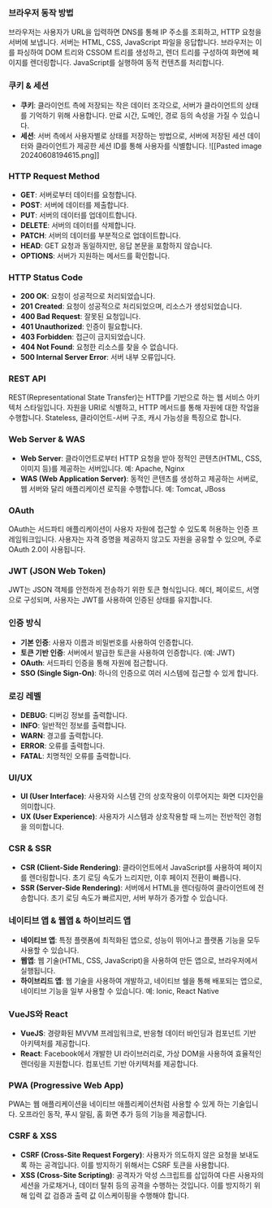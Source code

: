 ### 브라우저 동작 방법

브라우저는 사용자가 URL을 입력하면 DNS를 통해 IP 주소를 조회하고, HTTP 요청을 서버에 보냅니다. 서버는 HTML, CSS, JavaScript 파일을 응답합니다. 브라우저는 이를 파싱하여 DOM 트리와 CSSOM 트리를 생성하고, 렌더 트리를 구성하여 화면에 페이지를 렌더링합니다. JavaScript를 실행하여 동적 컨텐츠를 처리합니다.

### 쿠키 & 세션

- **쿠키**: 클라이언트 측에 저장되는 작은 데이터 조각으로, 서버가 클라이언트의 상태를 기억하기 위해 사용합니다. 만료 시간, 도메인, 경로 등의 속성을 가질 수 있습니다.
- **세션**: 서버 측에서 사용자별로 상태를 저장하는 방법으로, 서버에 저장된 세션 데이터와 클라이언트가 제공한 세션 ID를 통해 사용자를 식별합니다.
![[Pasted image 20240608194615.png]]
### HTTP Request Method

- **GET**: 서버로부터 데이터를 요청합니다.
- **POST**: 서버에 데이터를 제출합니다.
- **PUT**: 서버의 데이터를 업데이트합니다.
- **DELETE**: 서버의 데이터를 삭제합니다.
- **PATCH**: 서버의 데이터를 부분적으로 업데이트합니다.
- **HEAD**: GET 요청과 동일하지만, 응답 본문을 포함하지 않습니다.
- **OPTIONS**: 서버가 지원하는 메서드를 확인합니다.

### HTTP Status Code

- **200 OK**: 요청이 성공적으로 처리되었습니다.
- **201 Created**: 요청이 성공적으로 처리되었으며, 리소스가 생성되었습니다.
- **400 Bad Request**: 잘못된 요청입니다.
- **401 Unauthorized**: 인증이 필요합니다.
- **403 Forbidden**: 접근이 금지되었습니다.
- **404 Not Found**: 요청한 리소스를 찾을 수 없습니다.
- **500 Internal Server Error**: 서버 내부 오류입니다.

### REST API

REST(Representational State Transfer)는 HTTP를 기반으로 하는 웹 서비스 아키텍처 스타일입니다. 자원을 URI로 식별하고, HTTP 메서드를 통해 자원에 대한 작업을 수행합니다. Stateless, 클라이언트-서버 구조, 캐시 가능성을 특징으로 합니다.

### Web Server & WAS

- **Web Server**: 클라이언트로부터 HTTP 요청을 받아 정적인 콘텐츠(HTML, CSS, 이미지 등)를 제공하는 서버입니다. 예: Apache, Nginx
- **WAS (Web Application Server)**: 동적인 콘텐츠를 생성하고 제공하는 서버로, 웹 서버와 달리 애플리케이션 로직을 수행합니다. 예: Tomcat, JBoss

### OAuth

OAuth는 서드파티 애플리케이션이 사용자 자원에 접근할 수 있도록 허용하는 인증 프레임워크입니다. 사용자는 자격 증명을 제공하지 않고도 자원을 공유할 수 있으며, 주로 OAuth 2.0이 사용됩니다.

### JWT (JSON Web Token)

JWT는 JSON 객체를 안전하게 전송하기 위한 토큰 형식입니다. 헤더, 페이로드, 서명으로 구성되며, 사용자는 JWT를 사용하여 인증된 상태를 유지합니다.

### 인증 방식

- **기본 인증**: 사용자 이름과 비밀번호를 사용하여 인증합니다.
- **토큰 기반 인증**: 서버에서 발급한 토큰을 사용하여 인증합니다. (예: JWT)
- **OAuth**: 서드파티 인증을 통해 자원에 접근합니다.
- **SSO (Single Sign-On)**: 하나의 인증으로 여러 시스템에 접근할 수 있게 합니다.

### 로깅 레벨

- **DEBUG**: 디버깅 정보를 출력합니다.
- **INFO**: 일반적인 정보를 출력합니다.
- **WARN**: 경고를 출력합니다.
- **ERROR**: 오류를 출력합니다.
- **FATAL**: 치명적인 오류를 출력합니다.

### UI/UX

- **UI (User Interface)**: 사용자와 시스템 간의 상호작용이 이루어지는 화면 디자인을 의미합니다.
- **UX (User Experience)**: 사용자가 시스템과 상호작용할 때 느끼는 전반적인 경험을 의미합니다.

### CSR & SSR

- **CSR (Client-Side Rendering)**: 클라이언트에서 JavaScript를 사용하여 페이지를 렌더링합니다. 초기 로딩 속도가 느리지만, 이후 페이지 전환이 빠릅니다.
- **SSR (Server-Side Rendering)**: 서버에서 HTML을 렌더링하여 클라이언트에 전송합니다. 초기 로딩 속도가 빠르지만, 서버 부하가 증가할 수 있습니다.

### 네이티브 앱 & 웹앱 & 하이브리드 앱

- **네이티브 앱**: 특정 플랫폼에 최적화된 앱으로, 성능이 뛰어나고 플랫폼 기능을 모두 사용할 수 있습니다.
- **웹앱**: 웹 기술(HTML, CSS, JavaScript)을 사용하여 만든 앱으로, 브라우저에서 실행됩니다.
- **하이브리드 앱**: 웹 기술을 사용하여 개발하고, 네이티브 쉘을 통해 배포되는 앱으로, 네이티브 기능을 일부 사용할 수 있습니다. 예: Ionic, React Native

### VueJS와 React

- **VueJS**: 경량화된 MVVM 프레임워크로, 반응형 데이터 바인딩과 컴포넌트 기반 아키텍처를 제공합니다.
- **React**: Facebook에서 개발한 UI 라이브러리로, 가상 DOM을 사용하여 효율적인 렌더링을 지원합니다. 컴포넌트 기반 아키텍처를 제공합니다.

### PWA (Progressive Web App)

PWA는 웹 애플리케이션을 네이티브 애플리케이션처럼 사용할 수 있게 하는 기술입니다. 오프라인 동작, 푸시 알림, 홈 화면 추가 등의 기능을 제공합니다.

### CSRF & XSS

- **CSRF (Cross-Site Request Forgery)**: 사용자가 의도하지 않은 요청을 보내도록 하는 공격입니다. 이를 방지하기 위해서는 CSRF 토큰을 사용합니다.
- **XSS (Cross-Site Scripting)**: 공격자가 악성 스크립트를 삽입하여 다른 사용자의 세션을 가로채거나, 데이터 탈취 등의 공격을 수행하는 것입니다. 이를 방지하기 위해 입력 값 검증과 출력 값 이스케이핑을 수행해야 합니다.
